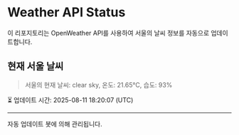
# Weather API Status

이 리포지토리는 OpenWeather API를 사용하여 서울의 날씨 정보를 자동으로 업데이트합니다.

## 현재 서울 날씨
> 서울의 현재 날씨: clear sky, 온도: 21.65°C, 습도: 93%

⏳ 업데이트 시간: 2025-08-11 18:20:07 (UTC)

---
자동 업데이트 봇에 의해 관리됩니다.
